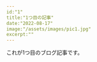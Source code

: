 ```yaml
---
id:"1"
title:"1つ目の記事"
date:"2022-08-17"
image:"/assets/images/pic1.jpg"
excerpt:""
---
```


これが1つ目のブログ記事です。